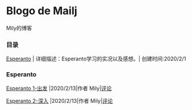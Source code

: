 # Blogo de Mailj
Mily的博客
### 目录
[Esperanto](#Esperanto) | 详细描述：Esperanto学习的实况以及感想。| 创建时间:2020/2/1

### Esperanto
[Esperanto 1-出发](https://www.jianshu.com/p/eabeb6348fca) |2020/2/13|作者 Mily|[评论](https://github.com/momoNorthy/article/issues/1)

[Esperanto 2-深入](https://github.com/momoNorthy/article/blob/master/posts/Esperanto-2-shenru.md) |2020/2/13|作者 Mily|[评论](https://github.com/momoNorthy/article/issues/2)
